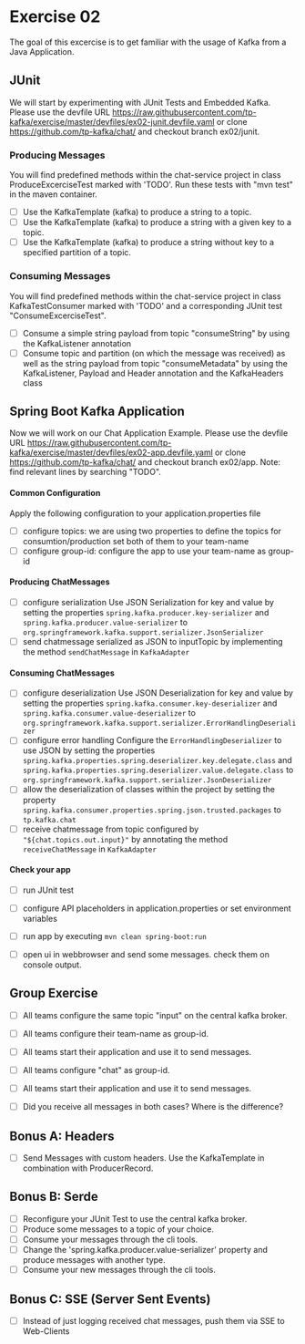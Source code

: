 # Exercise 02
The goal of this excercise is to get familiar with the usage of Kafka from a Java Application. 

## JUnit
We will start by experimenting with JUnit Tests and Embedded Kafka. Please use the devfile URL https://raw.githubusercontent.com/tp-kafka/exercise/master/devfiles/ex02-junit.devfile.yaml or clone https://github.com/tp-kafka/chat/ and checkout branch ex02/junit.

### Producing Messages
You will find predefined methods within the chat-service project in class ProduceExcerciseTest marked with 'TODO'. Run these tests with "mvn test" in the maven container.

- [ ] Use the KafkaTemplate (kafka) to produce a string to a topic.
- [ ] Use the KafkaTemplate (kafka) to produce a string with a given key to a topic.
- [ ] Use the KafkaTemplate (kafka) to produce a string without key to a specified partition of a topic.

### Consuming Messages
You will find predefined methods within the chat-service project in class KafkaTestConsumer marked with 'TODO' and a corresponding JUnit test "ConsumeExcerciseTest".

- [ ] Consume a simple string payload from topic "consumeString" by using the KafkaListener annotation
- [ ] Consume topic and partition (on which the message was received) as well as the string payload from topic "consumeMetadata" by using the KafkaListener, Payload and Header annotation and the KafkaHeaders class

## Spring Boot Kafka Application
Now we will work on our Chat Application Example. Please use the devfile URL https://raw.githubusercontent.com/tp-kafka/exercise/master/devfiles/ex02-app.devfile.yaml or clone https://github.com/tp-kafka/chat/ and checkout branch ex02/app. Note: find relevant lines by searching "TODO".

#### Common Configuration
Apply the following configuration to your application.properties file
- [ ] configure topics: we are using two properties to define the topics for consumtion/production set both of them to your team-name
- [ ] configure group-id: configure the app to use your team-name as group-id

#### Producing ChatMessages
- [ ] configure serialization
Use JSON Serialization for key and value by setting the properties `spring.kafka.producer.key-serializer` and `spring.kafka.producer.value-serializer` to `org.springframework.kafka.support.serializer.JsonSerializer`
- [ ] send chatmessage serialized as JSON to inputTopic by implementing the method `sendChatMessage` in `KafkaAdapter`

#### Consuming ChatMessages
- [ ] configure deserialization
Use JSON Deserialization for key and value by setting the properties `spring.kafka.consumer.key-deserializer` and `spring.kafka.consumer.value-deserializer` to `org.springframework.kafka.support.serializer.ErrorHandlingDeserializer`
- [ ] configure error handling
Configure the `ErrorHandlingDeserializer` to use JSON by setting the properties `spring.kafka.properties.spring.deserializer.key.delegate.class` and `spring.kafka.properties.spring.deserializer.value.delegate.class` to `org.springframework.kafka.support.serializer.JsonDeserializer` 
- [ ] allow the deserialization of classes within the project by setting the property `spring.kafka.consumer.properties.spring.json.trusted.packages` to `tp.kafka.chat`
- [ ] receive chatmessage from topic configured by `"${chat.topics.out.input}"`  by annotating the method `receiveChatMessage` in `KafkaAdapter`

#### Check your app
- [ ] run JUnit test
- [ ] configure API placeholders in application.properties or set environment variables
- [ ] run app by executing `mvn clean spring-boot:run`
- [ ] open ui in webbrowser and send some messages. check them on console output.


## Group Exercise
- [ ] All teams configure the same topic "input" on the central kafka broker.
- [ ] All teams configure their team-name as group-id.
- [ ] All teams start their application and use it to send messages.
- [ ] All teams configure "chat" as group-id.
- [ ] All teams start their application and use it to send messages.
- [ ] Did you receive all messages in both cases? Where is the difference? 






## Bonus A: Headers
- [ ] Send Messages with custom headers. Use the KafkaTemplate in combination with ProducerRecord.

## Bonus B: Serde
- [ ] Reconfigure your JUnit Test to use the central kafka broker.
- [ ] Produce some messages to a topic of your choice.
- [ ] Consume your messages through the cli tools. 
- [ ] Change the 'spring.kafka.producer.value-serializer' property and produce messages with another type.
- [ ] Consume your new messages through the cli tools. 

## Bonus C: SSE (Server Sent Events)
- [ ] Instead of just logging received chat messages, push them via SSE to Web-Clients


